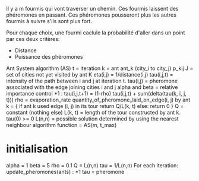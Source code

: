 Il y a m fourmis qui vont traverser un chemin.
Ces fourmis laissent des phéromones en passant.
Ces phéromones pousseront plus les autres fourmis à suivre s'ils sont plus fort.

Pour chaque choix, une fourmi caclule la probabilité d'aller dans un point par ces deux critères:
- Distance
- Puissance des phéromones

Ant System algorithm (AS)
t = iteration
k = ant
ant_k (city_i to city_j)
p_kij 
J = set of cities not yet visited by ant K
eta(i,j) = 1/distance(i,j)
tau(i,j,t) = intensity of the path between i and j at iteration t.
tau(i,j) = pheromone associated with the edge joining cities i and j
alpha and beta = relative importance control
*1 : tau(i,j,t+1) = (1-rho) tau(i,j,t) + sum(delta(tau(k, i, j, t)))
rho = evaporation_rate
quantity_of_pheromone_laid_on_edge(i, j) by ant k = {
	if ant k used edge (i, j) in its tour
		return Q/L(k, t)
	else:
		return 0
}
Q = constant (nothing else)
L(k, t) = length of the tour constructed by ant k.
tau(0) >= 0 
L(n,n) = possible solution determined by using the nearest neighbour algorithm
function =  AS(m, t_max)
# initialisation
alpha = 1
beta = 5
rho = 0.1
Q = L(n,n)
tau = 1/L(n,n)
For each iteration:
	update_pheromones(ants) : *1
tau = pheromone
